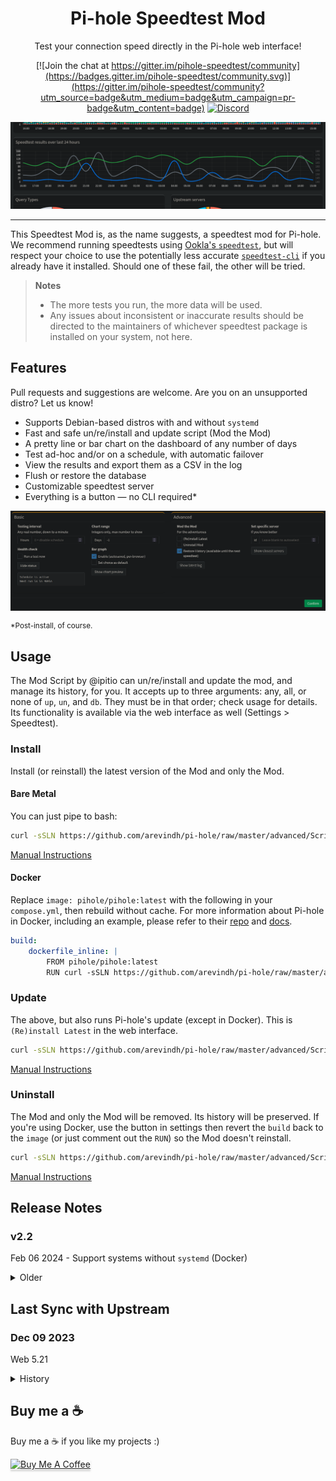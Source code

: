 <div align="center">

# Pi-hole Speedtest Mod

Test your connection speed directly in the Pi-hole web interface!

[![Join the chat at https://gitter.im/pihole-speedtest/community](https://badges.gitter.im/pihole-speedtest/community.svg)](https://gitter.im/pihole-speedtest/community?utm_source=badge&utm_medium=badge&utm_campaign=pr-badge&utm_content=badge) [![Discord](https://badgen.net/badge/icon/discord?icon=discord&label)](https://discord.gg/TW9TfyM)

![Dashboard](assets/dashboard.png)

</div>

---

This Speedtest Mod is, as the name suggests, a speedtest mod for Pi-hole. We recommend running speedtests using [Ookla's `speedtest`](https://www.speedtest.net/apps/cli), but will respect your choice to use the potentially less accurate [`speedtest-cli`](https://github.com/sivel/speedtest-cli) if you already have it installed. Should one of these fail, the other will be tried.

> **Notes**
>
> * The more tests you run, the more data will be used.
> * Any issues about inconsistent or inaccurate results should be directed to the maintainers of whichever speedtest package is installed on your system, not here.

## Features

Pull requests and suggestions are welcome. Are you on an unsupported distro? Let us know!

* Supports Debian-based distros with and without `systemd`
* Fast and safe un/re/install and update script (Mod the Mod)
* A pretty line or bar chart on the dashboard of any number of days
* Test ad-hoc and/or on a schedule, with automatic failover
* View the results and export them as a CSV in the log
* Flush or restore the database
* Customizable speedtest server
* Everything is a button — no CLI required*

![Settings](assets/settings.png)

<sup>

*Post-install, of course.

</sup>

## Usage

The Mod Script by @ipitio can un/re/install and update the mod, and manage its history, for you. It accepts up to three arguments: any, all, or none of `up`, `un`, and `db`. They must be in that order; check usage for details. Its functionality is available via the web interface as well (Settings > Speedtest).

### Install

Install (or reinstall) the latest version of the Mod and only the Mod.

#### Bare Metal

You can just pipe to bash:

```bash
curl -sSLN https://github.com/arevindh/pi-hole/raw/master/advanced/Scripts/speedtestmod/mod.sh | sudo bash
```

[Manual Instructions](https://github.com/arevindh/pihole-speedtest/wiki/Installing-Speedtest-Mod)

#### Docker

Replace `image: pihole/pihole:latest` with the following in your `compose.yml`, then rebuild without cache. For more information about Pi-hole in Docker, including an example, please refer to their [repo](https://github.com/pi-hole/docker-pi-hole/) and [docs](https://docs.pi-hole.net/).

```yaml
build:
    dockerfile_inline: |
        FROM pihole/pihole:latest
        RUN curl -sSLN https://github.com/arevindh/pi-hole/raw/master/advanced/Scripts/speedtestmod/mod.sh | sudo bash
```

### Update

The above, but also runs Pi-hole's update (except in Docker). This is `(Re)install Latest` in the web interface.

```bash
curl -sSLN https://github.com/arevindh/pi-hole/raw/master/advanced/Scripts/speedtestmod/mod.sh | sudo bash -s up
```

[Manual Instructions](https://github.com/arevindh/pihole-speedtest/wiki/Updating--Speedtest-Mod)

### Uninstall

The Mod and only the Mod will be removed. Its history will be preserved. If you're using Docker, use the button in settings then revert the `build` back to the `image` (or just comment out the `RUN`) so the Mod doesn't reinstall.

```bash
curl -sSLN https://github.com/arevindh/pi-hole/raw/master/advanced/Scripts/speedtestmod/mod.sh | sudo bash -s un
```

[Manual Instructions](https://github.com/arevindh/pihole-speedtest/wiki/Uninstalling-Speedtest-Mod)

## Release Notes

### v2.2

Feb 06 2024 - Support systems without `systemd` (Docker)

<details>
<summary>Older</summary>

### v2.1

Feb 04 2024 - [Theme changes, UI improvements, and a new settings](https://github.com/arevindh/pihole-speedtest/pull/153)

### v2.0

Jan 22 2024 - [Refactored Mod Script](https://github.com/arevindh/pihole-speedtest/pull/151)

### v1.9

Feb 11 2023 - [Mod Script and new settings](https://github.com/arevindh/pihole-speedtest/pull/130)

### v1.8

May 18 2022 - [Add CSV export](https://github.com/arevindh/AdminLTE/pull/56)

### v1.7

Mar 17 2022 - [Centered Icon](https://github.com/arevindh/AdminLTE/pull/52)

### v1.6

Feb 21 2022 - [Theme changes and UI improvements](https://github.com/arevindh/AdminLTE/pull/49)

### v1.5

Sep 16 2021 - Disabled Python mode

### v1.4

Oct 09 2020 - Fixed scheduler issues

### v1.3

Jul 29 2020 - Line chart and [displays 0 for failed speedtests](https://github.com/arevindh/pihole-speedtest/issues/43)

### v1.2

Jun 04 2020 - [Added Support for official Speedtest-cli (v5.0.2)](https://github.com/arevindh/AdminLTE/pull/24)

### v1.1

Aug 09 2019 - Support Raspbian Buster

### v1.0

Aug 08 2018 - [Initial Release](https://github.com/arevindh/AdminLTE/pull/11)

### v0.4

Apr 26 2018 - [Handle connection errors](https://github.com/arevindh/AdminLTE/pull/10)

### v0.3

Oct 20 2017 - [Make vertical axis start from 0](https://github.com/arevindh/AdminLTE/pull/2)

### v0.2

Oct 02 2017 - [Run speedtest now](https://github.com/arevindh/pi-hole/pull/1)

### v0.1

Jul 25 2017 - Create chart, settings, functions for speedtest, db

</details>

## Last Sync with Upstream

### Dec 09 2023

Web 5.21

<details>
<summary>History</summary>

### Jun 08 2023

Pi-hole 5.17.1 FTL 5.23, Web 5.20.1

### Jan 05 2023

Pi-hole 5.14.2 FTL 5.20, Web v5.18

Wishing everyone a very happy New Year!

### Nov 24 2022

Pi-hole 5.14.1 FTL 5.19.1, Web v5.17

### Oct 18 2022

Pi-hole v5.13 FTL v5.18.2, Web v5.16

### Oct 01 2022

Pi-hole 5.12.2 FTL 5.18.1 Admin LTE 5.15.1 , Docker 2022.09.4

### Sep 08 2022

Pi-hole FTL v5.17, Web v5.14.2 and Core v5.12

### Sep 04 2022

Pi-hole FTL v5.17, Web v5.14.1 and Core v5.12

### Aug 29 2022

Pi-hole docker update

### Jul 11 2022

Pi-hole core v5.11.4

### Jul 09 2022

Pi-hole FTL v5.16, Web v5.13 and Core v5.11.3

### Apr 24 2022

Pi-hole FTL v5.15, Web v5.12 and Core v5.10

### Feb 21 2022

Pi-hole Web v5.11.1

### Feb 16 2022

Updated Pi-hole FTL v5.14, Web v5.11 and Core v5.9

### Jan 08 2022

Updated to Pi-hole v5.8.1 Core / FTL v5.13 / 5.10.1 Web

### Dec 26 2021

Updated to pihole 5.7 Core / 5.9 Web

### Oct 24 2021

Updated to pihole 5.6 Core / 5.8 Web

### Oct 01 2021

Updated to pihole 5.5 Core / 5.7 Web

### Sep 16 2021

Updated to pihole 5.4 Core / 5.6 Web

### Apr 15 2021

Updated to pihole 5.3.1 Core / 5.5 Web

### Jan 20 2021

Updated to pihole 5.2.4 Core / 5.3.1 Web

### Jan 18 2021

Updated to pihole 5.2.3 Core / 5.3 Web

### Dec 25 2020

Updated to pihole V5.2.2

### Dec 04 2020

Updated to pihole V5.2.1

### Nov 30 2020

Updated to pihole 5.2(Web) & 5.2(Core)

### Aug 13 2020

Updated to pihole 5.1.1 (Web) & 5.1.2 (Core)

### Jul 20 2020

Updated to version v5.1

### May 11 2020

Updated to admin version v5.0

### Feb 26 2020

Updated to admin version v4.3.3

### Sep 24 2019

Updated to admin version v4.3.2

### Sep 19 2019

Updated to core version v4.3.2

### Jul 02 2019

Updated to version v4.3.1

### May 19 2019

Updated to Pi-hole core, Web v4.3

### Mar 07 2019

Updated to Pi-hole core v4.2.2

### Feb 14 2019

Updated to Pi-hole core v4.2.1

### Dec 31 2018

Speedtest mod is up to date with Pi-hole v4.1.2

### Dec 12 2018

Speedtest mod is up to date with Pi-hole v4.1

### Aug 07 2018

Speedtest mod is up to date with Pi-hole v4.0

Pi-hole v4.0 released on 2018-08-06. Speedtest mod integration is going on will take approx 3 to 5 days.

</details>

## Buy me a ☕️

Buy me a ☕️ if you like my projects :)

<a href="https://www.buymeacoffee.com/itsmesid" target="_blank"><img src="https://www.buymeacoffee.com/assets/img/custom_images/orange_img.png" alt="Buy Me A Coffee" style="height: 41px !important;width: 174px !important;box-shadow: 0px 3px 2px 0px rgba(190, 190, 190, 0.5) !important;-webkit-box-shadow: 0px 3px 2px 0px rgba(190, 190, 190, 0.5) !important;" ></a>
